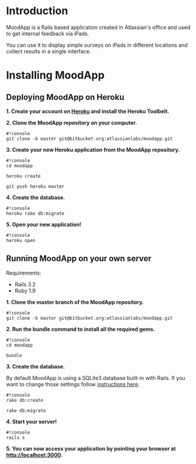 # **Introduction**

MoodApp is a Rails based application created in Atlassian's office and used to get internal feedback via iPads.

You can use it to display simple surveys on iPads in different locations and collect results in a single interface.

# **Installing MoodApp**

## Deploying MoodApp on Heroku

**1. Create your account on [Heroku](https://www.heroku.com/) and install the Heroku Toolbelt.**

**2. Clone the MoodApp repository on your computer.**

```
#!console
git clone -b master git@bitbucket.org:atlassianlabs/moodapp.git
```

**3. Create your new Heroku application from the MoodApp repository.**

```
#!console
cd moodapp

heroku create

git push heroku master
```

**4. Create the database.**

```
#!console
heroku rake db:migrate
```

**5. Open your new application!**

```
#!console
heroku open
```

## Running MoodApp on your own server

Requirements:
* Rails 3.2
* Ruby 1.9

**1. Clone the master branch of the MoodApp repository.**

```
#!console
git clone -b master git@bitbucket.org:atlassianlabs/moodapp.git
```

**2. Run the bundle command to install all the required gems.**

```
#!console
cd moodapp

bundle
```

**3. Create the database.**

By default MoodApp is using a SQLite3 database built-in with Rails. If you want to change those settings follow [instructions here](http://guides.rubyonrails.org/getting_started.html#configuring-a-database).

```
#!console
rake db:create

rake db:migrate
```

**4. Start your server!**

```
#!console
rails s
```

**5. You can now access your application by pointing your browser at [http://localhost:3000](http://localhost:3000).**